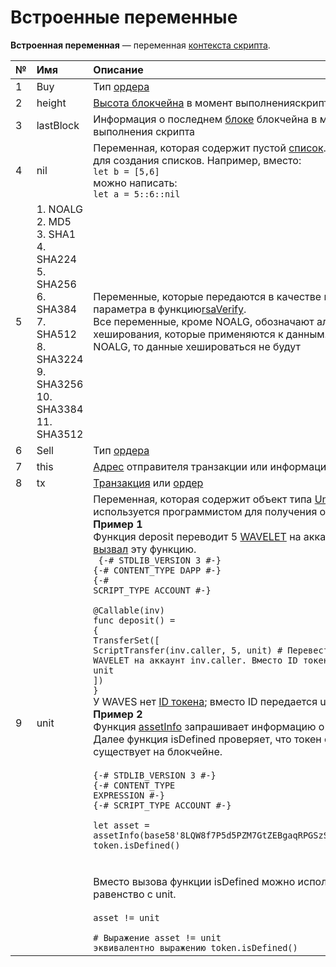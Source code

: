 # Встроенные переменные

**Встроенная переменная** — переменная [контекста скрипта](/ride/script/script-context.md).

| № | Имя | Описание |
| :--- | :--- | :--- |
| 1 | Buy | Тип [ордера](/blockchain/order.md) |
| 2 | height | [Высота блокчейна](/blockchain/blockchain/blockchain-height.md) в момент выполненияскрипта |
| 3 | lastBlock | Информация о последнем [блоке](/blockchain/block.md) блокчейна в момент выполнения скрипта |
| 4 | nil | Переменная, которая содержит пустой [список](/ride/data-types/list.md). Используется для создания списков. Например, вместо:<br>```let b = [5,6]```<br> можно написать:<br>```let a = 5::6::nil``` |
| 5 | 1. NOALG<br> 2. MD5<br> 3. SHA1<br> 4. SHA224<br> 5. SHA256<br> 6. SHA384<br> 7. SHA512<br> 8. SHA3224<br> 9. SHA3256<br> 10. SHA3384<br> 11. SHA3512<br> | Переменные, которые передаются в качестве первого параметра в  функцию[rsaVerify](/ride/functions/built-in-functions/verification-functions.md).<br> Все переменные, кроме NOALG, обозначают алгоритмы хеширования, которые применяются к данным. Если передать NOALG, то данные хешироваться не будут |
| 6 | Sell | Тип [ордера](/blockchain/order.md) |
| 7 | this | [Адрес](/blockchain/address.md) отправителя транзакции или информация о [токене](/blockchain/token.md) |
| 8 | tx | [Транзакция](/blockchain/transaction.md) или [ордер](/blockchain/order.md) |
| 9 | unit | Переменная, которая содержит объект типа [Unit](ru/ride/data-types/unit.md). Переменная используется программистом для получения объекта типа Unit. <br>**Пример 1**<br> Функция deposit переводит 5 [WAVELET](/blockchain/token/wavelet.md) на аккаунт, который [вызвал](/ride/functions/callable-function.md) эту функцию.<br> <code> {-# STDLIB_VERSION 3 #-}<br>{-# CONTENT_TYPE DAPP #-}<br>{-# SCRIPT_TYPE ACCOUNT #-} <br><br>@Callable(inv)<br>func deposit() = {<br>TransferSet([<br>ScriptTransfer(inv.caller, 5, unit) # Перевести 5 WAVELET на аккаунт inv.caller. Вместо ID токена указан unit<br>])<br>}</code><br> У WAVES нет [ID токена](/blockchain/token/token-id.md); вместо ID передается unit.<br>**Пример 2**<br>Функция [assetInfo](/ride/functions/built-in-functions/blockchain-functions.md) запрашивает информацию о токене по его ID. Далее функция isDefined проверяет, что токен с таким ID существует на блокчейне.<br><br><code>{-# STDLIB_VERSION 3 #-}<br>{-# CONTENT_TYPE EXPRESSION #-}<br>{-# SCRIPT_TYPE ACCOUNT #-}<br><br>let asset = assetInfo(base58'8LQW8f7P5d5PZM7GtZEBgaqRPGSzS3DfPuiXrURJ4AJS')<br>token.isDefined()</code> <br><br><br>Вместо вызова функции isDefined можно использовать равенство с unit.<br><br><code>asset != unit<br><br># Выражение asset != unit эквивалентно выражению token.isDefined()</code> |
